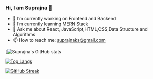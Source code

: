 ### Hi, I am Suprajna 👋

- 🔭 I’m currently working on Frontend and Backend
- 🌱 I’m currently learning MERN Stack
- 💬 Ask me about React, JavaScript,HTML,CSS,Data Structure and Algorithms
- 📫 How to reach me: suprajnaks@gmail.com

[![Suprajna's GitHub stats](https://github-readme-stats.vercel.app/api?username=Suprajna&show_icons=true&theme=radical)

[![Top Langs](https://github-readme-stats.vercel.app/api/top-langs/?username=Suprajna)](https://github.com/Suprajna/github-readme-stats)

[![GitHub Streak](https://github-readme-streak-stats.herokuapp.com/?user=Suprajna)](https://git.io/streak-stats)
